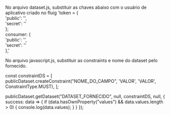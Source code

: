 No arquivo dataset.js, substituir as chaves abaixo com o usuário de aplicativo criado no fluig
'token = {  
                'public': '',  
                'secret': ''  
        };  
consumer: {  
                'public': '',   
                'secret': ''   
            },'  
            
No arquivo javascript.js, substituir as constraints e nome do dataset pelo fornecido.

const constraintDS = [
    publicDataset.createConstraint("NOME_DO_CAMPO", 'VALOR', 'VALOR', ConstraintType.MUST),
];

publicDataset.getDataset("DATASET_FORNECIDO", null, constraintDS, null, {
    success: data => {
        if (data.hasOwnProperty("values") && data.values.length > 0) {
            console.log(data.values);
        }
    }
});
